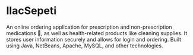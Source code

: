 # IlacSepeti
An online ordering application for prescription and non-prescription medications 💊, as well as health-related products like cleaning supplies. It stores user information securely and allows for login and ordering. Built using Java, NetBeans, Apache, MySQL, and other technologies.
